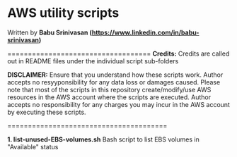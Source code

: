 # AWS utility scripts 

Written by  **Babu Srinivasan  (https://www.linkedin.com/in/babu-srinivasan)**

===================================
**Credits:**  Credits are called out in README files under the individual script sub-folders

**DISCLAIMER:** Ensure that you understand how these scripts work. Author accepts no resyyponsibility for any data loss or damages caused. Please note that most of the scripts in this repository create/modify/use AWS resources in the AWS account where the scripts are executed. Author accepts no responsibility for any charges you may incur in the AWS account by executing these scripts.

=======================================

**1. list-unused-EBS-volumes.sh**     Bash script to list EBS volumes in "Available" status

